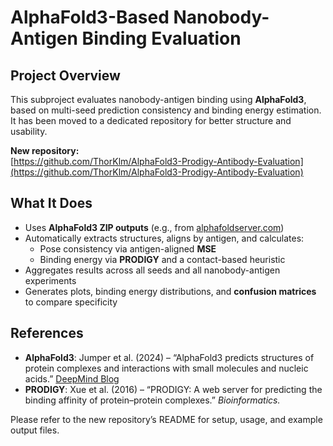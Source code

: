 # AlphaFold3-Based Nanobody-Antigen Binding Evaluation

## Project Overview

This subproject evaluates nanobody-antigen binding using **AlphaFold3**, based on multi-seed prediction consistency and binding energy estimation. It has been moved to a dedicated repository for better structure and usability.

 **New repository:**  
 [https://github.com/ThorKlm/AlphaFold3-Prodigy-Antibody-Evaluation](https://github.com/ThorKlm/AlphaFold3-Prodigy-Antibody-Evaluation)

## What It Does

- Uses **AlphaFold3 ZIP outputs** (e.g., from [alphafoldserver.com](https://alphafoldserver.com))
- Automatically extracts structures, aligns by antigen, and calculates:
  - Pose consistency via antigen-aligned **MSE**
  - Binding energy via **PRODIGY** and a contact-based heuristic
- Aggregates results across all seeds and all nanobody-antigen experiments
- Generates plots, binding energy distributions, and **confusion matrices** to compare specificity

## References

- **AlphaFold3**: Jumper et al. (2024) – “AlphaFold3 predicts structures of protein complexes and interactions with small molecules and nucleic acids.” [DeepMind Blog](https://www.deepmind.com/blog/alphafold3-a-unified-model-of-protein-structure-and-interactions)
- **PRODIGY**: Xue et al. (2016) – “PRODIGY: A web server for predicting the binding affinity of protein–protein complexes.” *Bioinformatics.*

Please refer to the new repository’s README for setup, usage, and example output files.
